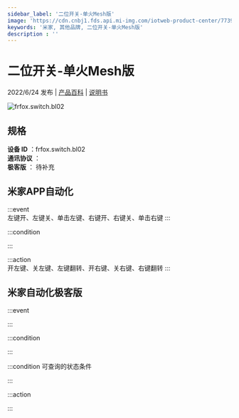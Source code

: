 ```yaml
---
sidebar_label: '二位开关-单火Mesh版'
image: 'https://cdn.cnbj1.fds.api.mi-img.com/iotweb-product-center/773905bf0d5f41873690c112454550be_1653900624794.png?GalaxyAccessKeyId=AKVGLQWBOVIRQ3XLEW&Expires=9223372036854775807&Signature=HUzZgFWzNUVzSdCExAbqxP40pgo='
keywords: '米家, 其他品牌, 二位开关-单火Mesh版'
description : ''
---
```

# 二位开关-单火Mesh版

2022/6/24 发布 | [产品百科](https://home.mi.com/webapp/content/baike/product/index.html?model=frfox.switch.bl02/) | [说明书](https://home.mi.com/views/introduction.html?model=frfox.switch.bl02&region=cn)

![frfox.switch.bl02](https://cdn.cnbj1.fds.api.mi-img.com/iotweb-product-center/773905bf0d5f41873690c112454550be_1653900624794.png?GalaxyAccessKeyId=AKVGLQWBOVIRQ3XLEW&Expires=9223372036854775807&Signature=HUzZgFWzNUVzSdCExAbqxP40pgo=)

## 规格  
> 
**设备 ID** ：frfox.switch.bl02  
**通讯协议** ：  
**极客版**  ： 待补充 


## 米家APP自动化  

:::event  
左键开、左键关、单击左键、右键开、右键关、单击右键
:::

:::condition  

:::

:::action   
开左键、关左键、左键翻转、开右键、关右键、右键翻转
:::

## 米家自动化极客版  

:::event  

:::

:::condition  

:::

:::condition 可查询的状态条件  

:::

:::action  

:::

        

